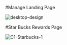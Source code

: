 #Manage Landing Page 

![desktop-design](https://github.com/danny45-crypto/Manage-Landing-Page/assets/84016144/50b6cd3e-a389-4993-8e82-1f6a8bea9cca)


#Star Bucks Rewards Page

![C1-Starbucks-_1_](https://github.com/danny45-crypto/Manage-Landing-Page/assets/84016144/6e01047d-2c2a-4883-9577-7e394b9fc292)
